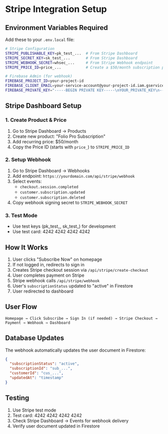 # Stripe Integration Setup

## Environment Variables Required

Add these to your `.env.local` file:

```bash
# Stripe Configuration
STRIPE_PUBLISHABLE_KEY=pk_test_...  # From Stripe Dashboard
STRIPE_SECRET_KEY=sk_test_...       # From Stripe Dashboard  
STRIPE_WEBHOOK_SECRET=whsec_...     # From Stripe Webhook endpoint
STRIPE_PRICE_ID=price_...           # Create a $50/month subscription product in Stripe

# Firebase Admin (for webhook)
FIREBASE_PROJECT_ID=your-project-id
FIREBASE_CLIENT_EMAIL=your-service-account@your-project-id.iam.gserviceaccount.com
FIREBASE_PRIVATE_KEY="-----BEGIN PRIVATE KEY-----\nYOUR_PRIVATE_KEY\n-----END PRIVATE KEY-----\n"
```

## Stripe Dashboard Setup

### 1. Create Product & Price
1. Go to Stripe Dashboard → Products
2. Create new product: "Folio Pro Subscription"
3. Add recurring price: $50/month
4. Copy the Price ID (starts with `price_`) to `STRIPE_PRICE_ID`

### 2. Setup Webhook
1. Go to Stripe Dashboard → Webhooks
2. Add endpoint: `https://yourdomain.com/api/stripe/webhook`
3. Select events:
   - `checkout.session.completed`
   - `customer.subscription.updated` 
   - `customer.subscription.deleted`
4. Copy webhook signing secret to `STRIPE_WEBHOOK_SECRET`

### 3. Test Mode
- Use test keys (pk_test_, sk_test_) for development
- Use test card: 4242 4242 4242 4242

## How It Works

1. User clicks "Subscribe Now" on homepage
2. If not logged in, redirects to sign in
3. Creates Stripe checkout session via `/api/stripe/create-checkout`
4. User completes payment on Stripe
5. Stripe webhook calls `/api/stripe/webhook`
6. User's `subscriptionStatus` updated to "active" in Firestore
7. User redirected to dashboard

## User Flow

```
Homepage → Click Subscribe → Sign In (if needed) → Stripe Checkout → Payment → Webhook → Dashboard
```

## Database Updates

The webhook automatically updates the user document in Firestore:

```json
{
  "subscriptionStatus": "active",
  "subscriptionId": "sub_...",
  "customerId": "cus_...",
  "updatedAt": "timestamp"
}
```

## Testing

1. Use Stripe test mode
2. Test card: 4242 4242 4242 4242
3. Check Stripe Dashboard → Events for webhook delivery
4. Verify user document updated in Firestore
